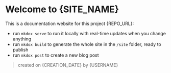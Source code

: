 # Welcome to {SITE_NAME}

This is a documentation website for this project {REPO_URL}:

* run `mkdox serve` to run it locally with real-time updates when you change anything
* run `mkdox build` to generate the whole site in the `/site` folder, ready to publish
* run `mkdox post` to create a new blog post


> created on {CREATION_DATE} by {USERNAME}

